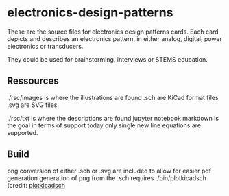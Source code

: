 # electronics-design-patterns

These are the source files for electronics design patterns cards. Each card depicts and describes an electronics pattern, in either analog, digital, power electronics or transducers.

They could be used for brainstorming, interviews or STEMS education.

## Ressources
./rsc/images is where the illustrations are found
.sch are KiCad format files
.svg are SVG files

./rsc/txt is where the descriptions are found
jupyter notebook markdown is the goal in terms of support
today only single new line equations are supported.

## Build
png conversion of either .sch or .svg are included to allow for easier pdf generation
generation of png from the .sch requires ./bin/plotkicadsch (credit: [plotkicadsch](https://github.com/jnavila/plotkicadsch)